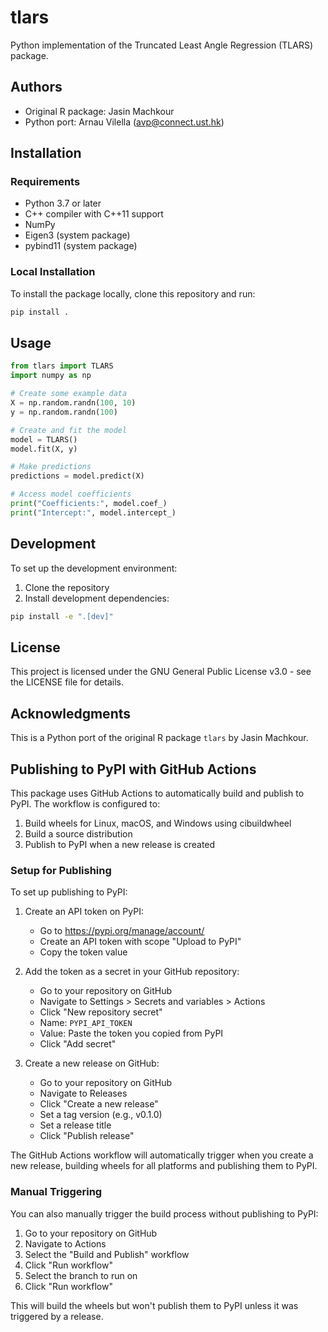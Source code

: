# tlars

Python implementation of the Truncated Least Angle Regression (TLARS) package.

## Authors

- Original R package: Jasin Machkour
- Python port: Arnau Vilella (avp@connect.ust.hk)

## Installation

### Requirements
- Python 3.7 or later
- C++ compiler with C++11 support
- NumPy
- Eigen3 (system package)
- pybind11 (system package)

### Local Installation
To install the package locally, clone this repository and run:

```bash
pip install .
```

## Usage

```python
from tlars import TLARS
import numpy as np

# Create some example data
X = np.random.randn(100, 10)
y = np.random.randn(100)

# Create and fit the model
model = TLARS()
model.fit(X, y)

# Make predictions
predictions = model.predict(X)

# Access model coefficients
print("Coefficients:", model.coef_)
print("Intercept:", model.intercept_)
```

## Development

To set up the development environment:

1. Clone the repository
2. Install development dependencies:
```bash
pip install -e ".[dev]"
```

## License

This project is licensed under the GNU General Public License v3.0 - see the LICENSE file for details.

## Acknowledgments

This is a Python port of the original R package `tlars` by Jasin Machkour.

## Publishing to PyPI with GitHub Actions

This package uses GitHub Actions to automatically build and publish to PyPI. The workflow is configured to:

1. Build wheels for Linux, macOS, and Windows using cibuildwheel
2. Build a source distribution
3. Publish to PyPI when a new release is created

### Setup for Publishing

To set up publishing to PyPI:

1. Create an API token on PyPI:
   - Go to https://pypi.org/manage/account/
   - Create an API token with scope "Upload to PyPI"
   - Copy the token value

2. Add the token as a secret in your GitHub repository:
   - Go to your repository on GitHub
   - Navigate to Settings > Secrets and variables > Actions
   - Click "New repository secret"
   - Name: `PYPI_API_TOKEN`
   - Value: Paste the token you copied from PyPI
   - Click "Add secret"

3. Create a new release on GitHub:
   - Go to your repository on GitHub
   - Navigate to Releases
   - Click "Create a new release"
   - Set a tag version (e.g., v0.1.0)
   - Set a release title
   - Click "Publish release"

The GitHub Actions workflow will automatically trigger when you create a new release, building wheels for all platforms and publishing them to PyPI.

### Manual Triggering

You can also manually trigger the build process without publishing to PyPI:

1. Go to your repository on GitHub
2. Navigate to Actions
3. Select the "Build and Publish" workflow
4. Click "Run workflow"
5. Select the branch to run on
6. Click "Run workflow"

This will build the wheels but won't publish them to PyPI unless it was triggered by a release. 